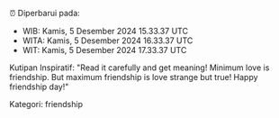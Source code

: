 ⏰ Diperbarui pada:
- WIB: Kamis, 5 Desember 2024 15.33.37 UTC
- WITA: Kamis, 5 Desember 2024 16.33.37 UTC
- WIT: Kamis, 5 Desember 2024 17.33.37 UTC

Kutipan Inspiratif:
"Read it carefully and get meaning! Minimum love is friendship. But maximum friendship is love strange but true! Happy friendship day!"


Kategori: friendship

